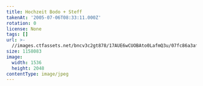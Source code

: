 ```yaml
---
title: Hochzeit Bodo + Steff
takenAt: '2005-07-06T08:33:11.000Z'
rotation: 0
license: None
tags: []
url: >-
  //images.ctfassets.net/bncv3c2gt878/17AUE6wCUOBAto0LafmQ3u/07fc86a3afe7013619ddfe546a2b186c/hochzeit-bodo--steff_4560374818_o
size: 1158083
image:
  width: 1536
  height: 2048
contentType: image/jpeg
---
```


